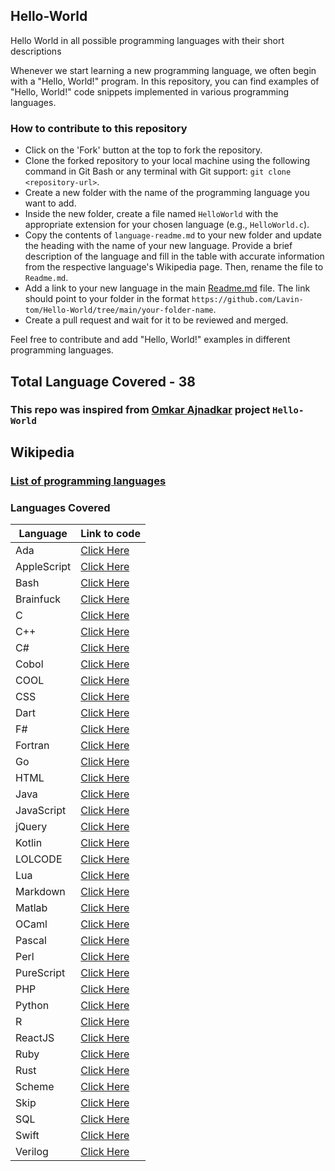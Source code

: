 ## Hello-World
Hello World in all possible programming languages with their short descriptions

Whenever we start learning a new programming language, we often begin with a "Hello, World!" program. In this repository, you can find examples of "Hello, World!" code snippets implemented in various programming languages.

### How to contribute to this repository

- Click on the 'Fork' button at the top to fork the repository.
- Clone the forked repository to your local machine using the following command in Git Bash or any terminal with Git support: `git clone <repository-url>`.
- Create a new folder with the name of the programming language you want to add.
- Inside the new folder, create a file named `HelloWorld` with the appropriate extension for your chosen language (e.g., `HelloWorld.c`).
- Copy the contents of `language-readme.md` to your new folder and update the heading with the name of your new language. Provide a brief description of the language and fill in the table with accurate information from the respective language's Wikipedia page. Then, rename the file to `Readme.md`.
- Add a link to your new language in the main [Readme.md](https://github.com/Lavin-tom/Hello-World/blob/main/Readme.md) file. The link should point to your folder in the format `https://github.com/Lavin-tom/Hello-World/tree/main/your-folder-name`.
- Create a pull request and wait for it to be reviewed and merged.

Feel free to contribute and add "Hello, World!" examples in different programming languages.

## Total Language Covered - 38
### This repo was inspired from [Omkar Ajnadkar](https://github.com/blackbird71SR/Hello-World) project `Hello-World`

## Wikipedia 
### [List of programming languages](https://en.wikipedia.org/wiki/List_of_programming_languages)

### Languages Covered
|Language|Link to code|
|-|-|
|Ada|[Click Here](https://github.com/Lavin-tom/Hello-World/tree/main/Ada)|
|AppleScript|[Click Here](https://github.com/Lavin-tom/Hello-World/tree/main/AppleScript)|
|Bash|[Click Here](https://github.com/Lavin-tom/Hello-World/tree/main/Bash)|
|Brainfuck|[Click Here](https://github.com/Lavin-tom/Hello-World/tree/main/Brainfuck)|
|C|[Click Here](https://github.com/Lavin-tom/Hello-World/tree/main/C)|
|C++|[Click Here](https://github.com/Lavin-tom/Hello-World/tree/main/C++)|
|C#|[Click Here](https://github.com/Lavin-tom/Hello-World/tree/main/C#)|
|Cobol|[Click Here](https://github.com/Lavin-tom/Hello-World/tree/main/Cobol)|
|COOL|[Click Here](https://github.com/Lavin-tom/Hello-World/tree/main/COOL)|
|CSS|[Click Here](https://github.com/Lavin-tom/Hello-World/tree/main/CSS)|
|Dart|[Click Here](https://github.com/Lavin-tom/Hello-World/tree/main/Dart)|
|F#|[Click Here](https://github.com/Lavin-tom/Hello-World/tree/main/F#)|
|Fortran|[Click Here](https://github.com/Lavin-tom/Hello-World/tree/main/Fortran)|
|Go|[Click Here](https://github.com/Lavin-tom/Hello-World/tree/main/Go)|
|HTML|[Click Here](https://github.com/Lavin-tom/Hello-World/tree/main/HTML)|
|Java|[Click Here](https://github.com/Lavin-tom/Hello-World/tree/main/Java)|
|JavaScript|[Click Here](https://github.com/Lavin-tom/Hello-World/tree/main/JavaScript)|
|jQuery|[Click Here](https://github.com/Lavin-tom/Hello-World/tree/main/jQuery)|
|Kotlin|[Click Here](https://github.com/Lavin-tom/Hello-World/tree/main/Kotlin)|
|LOLCODE|[Click Here](https://github.com/Lavin-tom/Hello-World/tree/main/LOLCODE)|
|Lua|[Click Here](https://github.com/Lavin-tom/Hello-World/tree/main/Lua)|
|Markdown|[Click Here](https://github.com/Lavin-tom/Hello-World/tree/main/Markdown)|
|Matlab|[Click Here](https://github.com/Lavin-tom/Hello-World/tree/main/Matlab)|
|OCaml|[Click Here](https://github.com/Lavin-tom/Hello-World/tree/main/OCaml)|
|Pascal|[Click Here](https://github.com/Lavin-tom/Hello-World/tree/main/Pascal)|
|Perl|[Click Here](https://github.com/Lavin-tom/Hello-World/tree/main/Perl)|
|PureScript|[Click Here](https://github.com/Lavin-tom/Hello-World/tree/main/PureScript)|
|PHP|[Click Here](https://github.com/Lavin-tom/Hello-World/tree/main/PHP)|
|Python|[Click Here](https://github.com/Lavin-tom/Hello-World/tree/main/Python)|
|R|[Click Here](https://github.com/Lavin-tom/Hello-World/tree/main/R)|
|ReactJS|[Click Here](https://github.com/Lavin-tom/Hello-World/tree/main/ReactJS)|
|Ruby|[Click Here](https://github.com/Lavin-tom/Hello-World/tree/main/Ruby)|
|Rust|[Click Here](https://github.com/Lavin-tom/Hello-World/tree/main/Rust)|
|Scheme|[Click Here](https://github.com/Lavin-tom/Hello-World/tree/main/Scheme)|
|Skip|[Click Here](https://github.com/Lavin-tom/Hello-World/tree/main/Skip)|
|SQL|[Click Here](https://github.com/Lavin-tom/Hello-World/tree/main/SQL)|
|Swift|[Click Here](https://github.com/Lavin-tom/Hello-World/tree/main/Swift)|
|Verilog|[Click Here](https://github.com/Lavin-tom/Hello-World/tree/main/Verilog)|